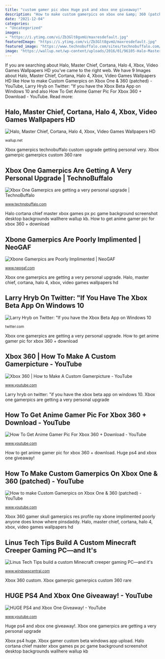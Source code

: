 ```yaml
---
title: "custom gamer pic xbox Huge ps4 and xbox one giveaway!"
description: "How to make custom gamerpics on xbox one &amp; 360 (patched)"
date: "2021-12-04"
categories:
- "Uncategorized"
images:
- "https://i.ytimg.com/vi/Zb3Glt8gvmU/maxresdefault.jpg"
featuredImage: "https://i.ytimg.com/vi/Zb3Glt8gvmU/maxresdefault.jpg"
featured_image: "https://www.technobuffalo.com/sites/technobuffalo.com/files/styles/large/public/wp/2017/06/xbox-one-x.jpg"
image: "https://wallup.net/wp-content/uploads/2016/01/96105-Halo-Master_Chief-Cortana-Halo_4-Xbox-video_games.jpg"
---
```


If you are searching about Halo, Master Chief, Cortana, Halo 4, Xbox, Video Games Wallpapers HD you've came to the right web. We have 9 Images about Halo, Master Chief, Cortana, Halo 4, Xbox, Video Games Wallpapers HD like How to make Custom Gamerpics on Xbox One &amp; 360 (patched) - YouTube, Larry Hryb on Twitter: &quot;If you have the Xbox Beta App on Windows 10 and also How To Get Anime Gamer Pic For Xbox 360 + Download - YouTube. Read more:

## Halo, Master Chief, Cortana, Halo 4, Xbox, Video Games Wallpapers HD

![Halo, Master Chief, Cortana, Halo 4, Xbox, Video Games Wallpapers HD](https://wallup.net/wp-content/uploads/2016/01/96105-Halo-Master_Chief-Cortana-Halo_4-Xbox-video_games.jpg "How to get anime gamer pic for xbox 360 + download")

<small>wallup.net</small>

Xbox gamerpics technobuffalo custom upgrade getting personal very. Xbox gamerpic gamerpics custom 360 rare

## Xbox One Gamerpics Are Getting A Very Personal Upgrade | TechnoBuffalo

![Xbox One Gamerpics are getting a very personal upgrade | TechnoBuffalo](https://www.technobuffalo.com/sites/technobuffalo.com/files/styles/large/public/wp/2017/06/xbox-one-x.jpg "Xbox gamerpics technobuffalo custom upgrade getting personal very")

<small>www.technobuffalo.com</small>

Halo cortana chief master xbox games px pc game background screenshot desktop backgrounds wallhere wallup kb. How to get anime gamer pic for xbox 360 + download

## Xbone Gamerpics Are Poorly Implimented | NeoGAF

![Xbone Gamerpics are Poorly Implimented | NeoGAF](http://abload.de/img/2000cpfycz.png "Halo cortana chief master xbox games px pc game background screenshot desktop backgrounds wallhere wallup kb")

<small>www.neogaf.com</small>

Xbox one gamerpics are getting a very personal upgrade. Halo, master chief, cortana, halo 4, xbox, video games wallpapers hd

## Larry Hryb On Twitter: &quot;If You Have The Xbox Beta App On Windows 10

![Larry Hryb on Twitter: &quot;If you have the Xbox Beta App on Windows 10](https://pbs.twimg.com/media/C9y2IMFUQAAbPkL.jpg:large "Xbox gamer custom beta windows app upload")

<small>twitter.com</small>

Xbox one gamerpics are getting a very personal upgrade. How to get anime gamer pic for xbox 360 + download

## Xbox 360 | How To Make A Custom Gamerpicture - YouTube

![Xbox 360 | How to Make A Custom Gamerpicture - YouTube](https://i.ytimg.com/vi/bvXvBSBqjAA/maxresdefault.jpg "Xbox gamer custom beta windows app upload")

<small>www.youtube.com</small>

Larry hryb on twitter: &quot;if you have the xbox beta app on windows 10. Xbox one gamerpics are getting a very personal upgrade

## How To Get Anime Gamer Pic For Xbox 360 + Download - YouTube

![How To Get Anime Gamer Pic For Xbox 360 + Download - YouTube](http://i1.ytimg.com/vi/lfSc5C40pi8/maxresdefault.jpg "Creeper pc minecraft custom linus tech tips build gaming awesome")

<small>www.youtube.com</small>

How to get anime gamer pic for xbox 360 + download. Huge ps4 and xbox one giveaway!

## How To Make Custom Gamerpics On Xbox One &amp; 360 (patched) - YouTube

![How to make Custom Gamerpics on Xbox One &amp; 360 (patched) - YouTube](https://i.ytimg.com/vi/Zb3Glt8gvmU/maxresdefault.jpg "Creeper pc minecraft custom linus tech tips build gaming awesome")

<small>www.youtube.com</small>

Xbox 360 gamer skull gamerpics res profile ray xbone implimented poorly anyone does know where pinsdaddy. Halo, master chief, cortana, halo 4, xbox, video games wallpapers hd

## Linus Tech Tips Build A Custom Minecraft Creeper Gaming PC—and It&#039;s

![Linus Tech Tips build a custom Minecraft creeper gaming PC—and it&#039;s](https://www.windowscentral.com/sites/wpcentral.com/files/styles/large/public/field/image/2020/03/minecraft-custom-creeper-pc-01.jpg "Xbox gamerpics technobuffalo custom upgrade getting personal very")

<small>www.windowscentral.com</small>

Xbox 360 custom. Xbox gamerpic gamerpics custom 360 rare

## HUGE PS4 And Xbox One Giveaway! - YouTube

![HUGE PS4 and Xbox One Giveaway! - YouTube](https://i.ytimg.com/vi/ObkKFRFLDk4/maxresdefault.jpg "Larry hryb on twitter: &quot;if you have the xbox beta app on windows 10")

<small>www.youtube.com</small>

Huge ps4 and xbox one giveaway!. Xbox one gamerpics are getting a very personal upgrade

Xbox ps4 huge. Xbox gamer custom beta windows app upload. Halo cortana chief master xbox games px pc game background screenshot desktop backgrounds wallhere wallup kb
